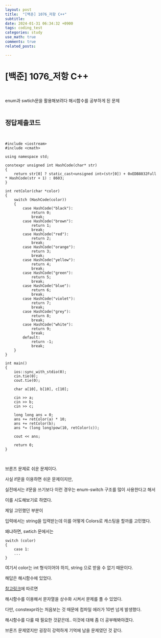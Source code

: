 ```yaml
---
layout: post
title:  "[백준] 1076_저항 C++"
subtitle:   
date: 2024-01-31 06:34:32 +0900
tags: coding_test
categories: study
use_math: true
comments: true
related_posts:

---
```


# [백준] 1076_저항 C++<br/>
<br/>

enum과 swtich문을 활용해보려다 해시함수를 공부하게 된 문제<br/>
<br/>

## 정답제출코드<br/>
<Br/>

```
#include <iostream>
#include <cmath>

using namespace std;

constexpr unsigned int HashCode(char* str)
{
    return str[0] ? static_cast<unsigned int>(str[0]) + 0xEDB8832Full * HashCode(str + 1) : 8603;
}

int retColor(char *color)
{
    switch (HashCode(color))
    {
        case HashCode("black"):
            return 0;
            break;
        case HashCode("brown"):
            return 1;
            break;
        case HashCode("red"):
            return 2;
            break;
        case HashCode("orange"):
            return 3;
            break;
        case HashCode("yellow"):
            return 4;
            break;
        case HashCode("green"):
            return 5;
            break;
        case HashCode("blue"):
            return 6;
            break;
        case HashCode("violet"):
            return 7;
            break;
        case HashCode("grey"):
            return 8;
            break;
        case HashCode("white"):
            return 9;
            break;
        default:
            return -1;
            break;
    }
}

int main()
{
    ios::sync_with_stdio(0);
    cin.tie(0);
    cout.tie(0);
    
    char a[10], b[10], c[10];
    
    cin >> a;
    cin >> b;
    cin >> c;
    
    long long ans = 0;
    ans += retColor(a) * 10;
    ans += retColor(b);
    ans *= (long long)pow(10, retColor(c));
    
    cout << ans;
    
    return 0;
}
```

<br/>

브론즈 문제로 쉬운 문제이다.<br/>

사실 if문을 이용하면 쉬운 문제이지만,<br/>

실전에서는 if문을 쓰기보다 이런 경우는 enum-switch 구조를 많이 사용한다고 해서<br/>

이를 시도해보기로 하였다.<br/>

제일 고민했던 부분이<br/>

입력에서는 string을 입력받는데 이를 어떻게 Colors로 캐스팅을 할까를 고민했다.<br/>

왜냐하면, swtich 문에서는

```
switch (color)
{
    case 1:
    ...
}
```

여기서 color는 int 형식이어야 하지, string 으로 받을 수 없기 때문이다.<br/>

해답은 해시함수에 있었다.<br/>

[참고링크](https://m.blog.naver.com/PostView.naver?isHttpsRedirect=true&blogId=devmachine&logNo=220952781191)에 따르면

해시함수를 이용해서 문자열을 상수화 시켜서 문제를 풀 수 있었다.<br/>

다만, constexpr라는 처음보는 것 때문에 컴파일 에러가 10번 넘게 발생했다.<br/>

해시함수를 다룰 때 필요한 것같은데.. 이것에 대해 좀 더 공부해봐야겠다.<br/>

브론즈 문제였지만 굉장히 강력하게 기억에 남을 문제였던 것 같다.<br/>